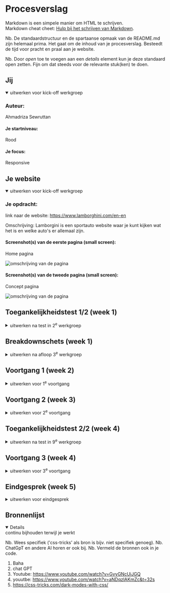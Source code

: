 # Procesverslag
Markdown is een simpele manier om HTML te schrijven.  
Markdown cheat cheet: [Hulp bij het schrijven van Markdown](https://github.com/adam-p/markdown-here/wiki/Markdown-Cheatsheet).

Nb. De standaardstructuur en de spartaanse opmaak van de README.md zijn helemaal prima. Het gaat om de inhoud van je procesverslag. Besteedt de tijd voor pracht en praal aan je website.

Nb. Door *open* toe te voegen aan een *details* element kun je deze standaard open zetten. Fijn om dat steeds voor de relevante stuk(ken) te doen.





## Jij

<details open>
  <summary>uitwerken voor kick-off werkgroep</summary>

  ### Auteur:
  Ahmadriza Sewruttan

  #### Je startniveau:
  Rood

  #### Je focus:
Responsive 
</details>





## Je website

<details open>
  <summary>uitwerken voor kick-off werkgroep</summary>

  ### Je opdracht:
  link naar de website: https://www.lamborghini.com/en-en 
  
  Omschrijving: Lamborgini is een sportauto website waar je kunt kijken wat het is en welke auto's er allemaal zijn.

  #### Screenshot(s) van de eerste pagina (small screen): 
  Home pagina 
  
  <img src="readme-images/beyond.png" width="375px" alt="omschrijving van de pagina">


  

  #### Screenshot(s) van de tweede pagina (small screen):
Concept pagina 
 
  <img src="readme-images/www.lamborghini.com_en-en_models_concept.png" width="375px" alt="omschrijving van de pagina">
 
</details>



## Toegankelijkheidstest 1/2 (week 1)

<details>
  <summary>uitwerken na test in 2<sup>e</sup> werkgroep</summary>

  ### Bevindingen
  Lijst met je bevindingen die in de test naar voren kwamen:

  - De linkjes hadden geen unieke namen
  - Er werden veel <div> gebruikt
  - De focus state was nier duidelijk uitgewerkt
  - De headings waren soms niet in goede volgorde geschreven
  - voor list content gebruikten ze niet altijd list items
  - bij sommige img hadden ze geen logische alt text
  - de video kan niet worden pauzeerd
  - video had geen caption
  - Er is geen dark mode beschikbaar
  - bij animaties gebruikten ze geen correcte media query

</details>



## Breakdownschets (week 1)

<details>
  <summary>uitwerken na afloop 3<sup>e</sup> werkgroep</summary>

 Home pagina 
  <img src="readme-images/Homebreakdown.png" width="375px" alt="omschrijving van de pagina">

 concept pagina 
  <img src="readme-images/iPhone 13 & 14 - 3.png" width="375px" alt="omschrijving van de pagina">

</details>





## Voortgang 1 (week 2)

<details>
  <summary>uitwerken voor 1<sup>e</sup> voortgang</summary>

  ### Stand van zaken
  hier dit ging goed & dit was lastig (neem ook screenshots op van delen van je website en code)


  ### Agenda voor meeting
  samen met je groepje opstellen
  Namen:
  
  Merle:

  Ahmadriza: - Ik wil weten hoe je een video/annimatie van de inspector kunt halen. Bij mijn site is dat nog ingewikkeld. 
             - Hoe de li in de nav zo tonen dat op mobiel formaat het verdwijnt in de dropdown menu en bij desktop wel zichrbaar is
              

  Quinten: student 2/Quinten Weimer: Moet een form om mee te zoeken in de header of er buiten?
          - Hoe maak ik dingen klikbaar zonder meer dan 1 html pagina?
          - Hoe spreek ik mijn gewenste images aan? Ze zitten allemaal boven een h3 dus mis kan ik daar wat mee.
          - Marquee, hoe werkt het met screenreader en hoe maak ik drie verschillende berichtjes?

  Niels:  - ik wil weten hoe ik de knoppen beter kan centreren en de specifieke vormgeving aan kan passen
          - weten hoe ik de verschillende afbeeldingen een eigen stijl kan geven op een makkelijke manier hoe kan ik de screenreader goed maken.

  ### Verslag van meeting
  hier na afloop snel de uitkomsten van de meeting vastleggen

tijdens het 1e voortgangsgesprek kon  iedereen zijn/haar vragen stellen en die werd uiteraard behandeld met uitleg. Bij dit gesprek heb ik niet alleen antwoord gekregen van mijn vragen maar ook weer bijgeleerd van de vragen van mijn clubje. 

- Doordat ik het video source niet kon vinden of eigenlijk wel kon vinden maar niet kon gebruiken omdat het beveiligd was mocht ik een alternatief opzoeken en die gebruiken met de <video> tag.
- Als 2e wat ook intressant was, was het gedeelte hoe je in de header (nav) responsive maakt dat naarmate het scherm groter wordt je meer te zien krijgt. Hiervoor kon je 2 functies voor gebruiken: flex en grid. Ook kon je d.m.v. de @media (min/max/ hight) tag erovor zorgen dat het responsive wordt.



</details>





## Voortgang 2 (week 3)

<details>
  <summary>uitwerken voor 2<sup>e</sup> voortgang</summary>

  ### Stand van zaken
  hier dit ging goed & dit was lastig (neem ook screenshots op van delen van je website en code)


  ### Agenda voor meeting
  samen met je groepje opstellen
  Namen:
  
  Merle: - Ik krijg met flexbox en grid mijn ‘li’ niet gecentreerd en op de plek waar ik hem wil, hoe kan ik dit oplossen?
         - Wat is een mooie volgorde om mijn css in te schrijven? Sanne liet zien welke volgorde hij gebruikte, en hoe weet ik precies wat er onder welke categorie valt?

  Ahmadriza: - in m’n 3e section beter grid of flex gebruiken (responsieve)
             - ik wil m’n video automatisch laten afspelen
             - Mijn nav ook zichtbaar houden tijdens scrollen hiervoor position fixed/absolute?
              

  Quinten: - Meer duidelijkheid over het inzetten van flexbox op bepaalde elemente
           - De fonts van sanrio er in krijgen, zijn moeilijk te vinden
           - De form over de hele breedte te laten spannen
           - CSS goed ordenen

  Niels:  - Hoe ik de horizontale box met text die automatisch beweegt maak 
          - Hoe ik de footer apart aanspreek zonder de code al te veel aan te passen. - Wanneer nou button en wanneer een link (precieze verschil) - nth of type mag dat steeds?
  ### Verslag van meeting
- het was beter om felx te gebruiken maar uiteraard kan grid ook. Flex was beter omdat je dan de volgorde makkelijker kan ordenen met de "order"
- De video wilde ik automatisch laten afspelen en Baha had me uitgelegd welke stukje code hij ervoor had gevruikt en wat de code betekende. Uitendelijk kon ik het ook gebruiken.
- met op de header een position fixed met een with van 100% te geven kon ik tijdens het scrollen naar benden nog steeds mijn header zien.

</details>





## Toegankelijkheidstest 2/2 (week 4)

<details>
  <summary>uitwerken na test in 9<sup>e</sup> werkgroep</summary>

  ### Bevindingen
  Lijst met je bevindingen die in de test naar voren kwamen (geef ook aan wat er verbeterd is):

</details>





## Voortgang 3 (week 4)

<details>
  <summary>uitwerken voor 3<sup>e</sup> voortgang</summary>

  ### Stand van zaken
  hier dit ging goed & dit was lastig (neem ook screenshots op van delen van je website en code)


  ### Agenda voor meeting
  samen met je groepje opstellen

  Merle: - Hoe kan ik mijn navigatie laten werken?
         - ⁠Wat is de beste manier om het responsief te maken?
         - ⁠Hoeveel moet je maken met JavaScript? Als je weinig hebt, wordt dat dan meegerekend in het eindcijfer?

  Ahmadriza:  - Hoe mijn video pauzeren (voor toegankelijkheid)
              - Hoe de <p> veranderen als ik op de carrousel van img klik
              

  Quinten:  - Hoe zit het met een kleiner kopje boven een belangrijker kopje, is dit bv een h2 of h3 en welke moet eerst komen (css, html)
            - ⁠Hamburger menu, hoe verander ik het icoon
            - ⁠Moeten de dropdowns in het hamburgermenu werken?
            - ⁠Is het oke om layouts van lijstjes veel te veranderen voor bruikbaarhuid?
            
  Niels:  - Mijn svg iconen vervormen steeds, hoe kan ik het formaat aanpassen want ze zijn beveiligd op de originele website?
          - Hoe link je precies het lettertype in de juiste map, wel gedownload op laptop maar niet in juiste map.
          - Hoe zit het met H2 en H3, de belangrijkste tekst is een hogere h, ook al komt deze later op de website pas?

  ### Verslag van meeting
  hier na afloop snel de uitkomsten van de meeting vastleggen

- Voor het pauzeren en afspelen van mijn video had ik javascript nodig. Na de uitleg van Sanne was het duidelijk geworden hoe je de elementen moet manipuleren in JS en hoe je d.m.v. een if state ment de button kan bedienen.
- Om ervoor te zorgen dat als je op de link klikt en je wilt dat teskt veranderd had je hiervoor ook JS nodig. dit deed je eerst door een class aan te mkaen die de <p>, <a> en de <h3> manipuleeert. Vervolgens maak je variabele aan met de funtie "oncklclick" dxat evoor zorgt als je erop klikt dat de tekst veranderd. Als laastste moest er nog een functie aangemaakt worden dat als je op de a klikt dat dan d.m.v. ".textcontent" de tekst verschijnt die er moet staan.

</details>





## Eindgesprek (week 5)

<details>
  <summary>uitwerken voor eindgesprek</summary>

  ### Je uitkomst - karakteristiek screenshots:
  <img src="readme-images/homepage.html.png" width="375px" alt="uitomst opdracht 1">

  <img src="readme-images/ConceptPage.html.png" width="375px" alt="uitomst opdracht 2">


  ### Dit ging goed/Heb ik geleerd: 
  Korte omschrijving met plaatjes

  <img src="readme-images/dummy-plaatje.jpg" width="375px" alt="top">


  ### Dit was lastig/Is niet gelukt:
  Korte omschrijving met plaatjes

  <img src="readme-images/dummy-plaatje.jpg" width="375px" alt="bummer">
</details>





## Bronnenlijst

<details open>
  <summary>continu bijhouden terwijl je werkt</summary>

  Nb. Wees specifiek ('css-tricks' als bron is bijv. niet specifiek genoeg). 
  Nb. ChatGpT en andere AI horen er ook bij.
  Nb. Vermeld de bronnen ook in je code.

  1. Baha
  2. chat GPT
  3. Youtube: https://www.youtube.com/watch?v=GvyGNcUiJGQ
  4. youutbe: https://www.youtube.com/watch?v=aNDqzlAKmZc&t=32s
  5. https://css-tricks.com/dark-modes-with-css/ 


</details>
